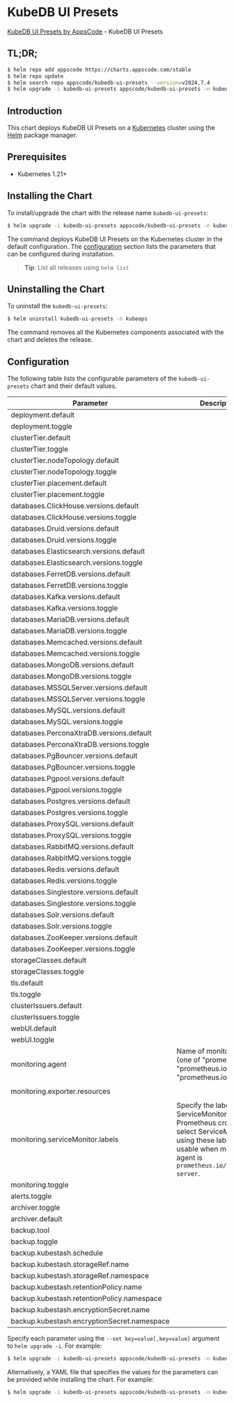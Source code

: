 # KubeDB UI Presets

[KubeDB UI Presets by AppsCode](https://github.com/appscode-cloud) - KubeDB UI Presets

## TL;DR;

```bash
$ helm repo add appscode https://charts.appscode.com/stable
$ helm repo update
$ helm search repo appscode/kubedb-ui-presets --version=v2024.7.4
$ helm upgrade -i kubedb-ui-presets appscode/kubedb-ui-presets -n kubeops --create-namespace --version=v2024.7.4
```

## Introduction

This chart deploys KubeDB UI Presets on a [Kubernetes](http://kubernetes.io) cluster using the [Helm](https://helm.sh) package manager.

## Prerequisites

- Kubernetes 1.21+

## Installing the Chart

To install/upgrade the chart with the release name `kubedb-ui-presets`:

```bash
$ helm upgrade -i kubedb-ui-presets appscode/kubedb-ui-presets -n kubeops --create-namespace --version=v2024.7.4
```

The command deploys KubeDB UI Presets on the Kubernetes cluster in the default configuration. The [configuration](#configuration) section lists the parameters that can be configured during installation.

> **Tip**: List all releases using `helm list`

## Uninstalling the Chart

To uninstall the `kubedb-ui-presets`:

```bash
$ helm uninstall kubedb-ui-presets -n kubeops
```

The command removes all the Kubernetes components associated with the chart and deletes the release.

## Configuration

The following table lists the configurable parameters of the `kubedb-ui-presets` chart and their default values.

|                  Parameter                  |                                                                                Description                                                                                |                          Default                          |
|---------------------------------------------|---------------------------------------------------------------------------------------------------------------------------------------------------------------------------|-----------------------------------------------------------|
| deployment.default                          |                                                                                                                                                                           | <code>Dedicated</code>                                    |
| deployment.toggle                           |                                                                                                                                                                           | <code>true</code>                                         |
| clusterTier.default                         |                                                                                                                                                                           | <code>"GeneralPurpose"</code>                             |
| clusterTier.toggle                          |                                                                                                                                                                           | <code>true</code>                                         |
| clusterTier.nodeTopology.default            |                                                                                                                                                                           | <code>"standard-bsv2-family"</code>                       |
| clusterTier.nodeTopology.toggle             |                                                                                                                                                                           | <code>true</code>                                         |
| clusterTier.placement.default               |                                                                                                                                                                           | <code>"default"</code>                                    |
| clusterTier.placement.toggle                |                                                                                                                                                                           | <code>true</code>                                         |
| databases.ClickHouse.versions.default       |                                                                                                                                                                           | <code>"24.4.1"</code>                                     |
| databases.ClickHouse.versions.toggle        |                                                                                                                                                                           | <code>true</code>                                         |
| databases.Druid.versions.default            |                                                                                                                                                                           | <code>"28.0.1"</code>                                     |
| databases.Druid.versions.toggle             |                                                                                                                                                                           | <code>true</code>                                         |
| databases.Elasticsearch.versions.default    |                                                                                                                                                                           | <code>"xpack-8.6.2"</code>                                |
| databases.Elasticsearch.versions.toggle     |                                                                                                                                                                           | <code>true</code>                                         |
| databases.FerretDB.versions.default         |                                                                                                                                                                           | <code>"1.18.0"</code>                                     |
| databases.FerretDB.versions.toggle          |                                                                                                                                                                           | <code>true</code>                                         |
| databases.Kafka.versions.default            |                                                                                                                                                                           | <code>"3.5.2"</code>                                      |
| databases.Kafka.versions.toggle             |                                                                                                                                                                           | <code>true</code>                                         |
| databases.MariaDB.versions.default          |                                                                                                                                                                           | <code>"10.6.16"</code>                                    |
| databases.MariaDB.versions.toggle           |                                                                                                                                                                           | <code>true</code>                                         |
| databases.Memcached.versions.default        |                                                                                                                                                                           | <code>"1.6.22"</code>                                     |
| databases.Memcached.versions.toggle         |                                                                                                                                                                           | <code>true</code>                                         |
| databases.MongoDB.versions.default          |                                                                                                                                                                           | <code>"6.0.12"</code>                                     |
| databases.MongoDB.versions.toggle           |                                                                                                                                                                           | <code>true</code>                                         |
| databases.MSSQLServer.versions.default      |                                                                                                                                                                           | <code>"2022-cu12"</code>                                  |
| databases.MSSQLServer.versions.toggle       |                                                                                                                                                                           | <code>true</code>                                         |
| databases.MySQL.versions.default            |                                                                                                                                                                           | <code>"8.0.35"</code>                                     |
| databases.MySQL.versions.toggle             |                                                                                                                                                                           | <code>true</code>                                         |
| databases.PerconaXtraDB.versions.default    |                                                                                                                                                                           | <code>"8.0.31"</code>                                     |
| databases.PerconaXtraDB.versions.toggle     |                                                                                                                                                                           | <code>true</code>                                         |
| databases.PgBouncer.versions.default        |                                                                                                                                                                           | <code>"1.18.0"</code>                                     |
| databases.PgBouncer.versions.toggle         |                                                                                                                                                                           | <code>true</code>                                         |
| databases.Pgpool.versions.default           |                                                                                                                                                                           | <code>"4.4.5"</code>                                      |
| databases.Pgpool.versions.toggle            |                                                                                                                                                                           | <code>true</code>                                         |
| databases.Postgres.versions.default         |                                                                                                                                                                           | <code>"15.5"</code>                                       |
| databases.Postgres.versions.toggle          |                                                                                                                                                                           | <code>true</code>                                         |
| databases.ProxySQL.versions.default         |                                                                                                                                                                           | <code>"2.3.2-debian"</code>                               |
| databases.ProxySQL.versions.toggle          |                                                                                                                                                                           | <code>true</code>                                         |
| databases.RabbitMQ.versions.default         |                                                                                                                                                                           | <code>"3.13.2"</code>                                     |
| databases.RabbitMQ.versions.toggle          |                                                                                                                                                                           | <code>true</code>                                         |
| databases.Redis.versions.default            |                                                                                                                                                                           | <code>"7.0.15"</code>                                     |
| databases.Redis.versions.toggle             |                                                                                                                                                                           | <code>true</code>                                         |
| databases.Singlestore.versions.default      |                                                                                                                                                                           | <code>"8.1.32"</code>                                     |
| databases.Singlestore.versions.toggle       |                                                                                                                                                                           | <code>true</code>                                         |
| databases.Solr.versions.default             |                                                                                                                                                                           | <code>"8.11.2"</code>                                     |
| databases.Solr.versions.toggle              |                                                                                                                                                                           | <code>true</code>                                         |
| databases.ZooKeeper.versions.default        |                                                                                                                                                                           | <code>"3.8.3"</code>                                      |
| databases.ZooKeeper.versions.toggle         |                                                                                                                                                                           | <code>true</code>                                         |
| storageClasses.default                      |                                                                                                                                                                           | <code>"default"</code>                                    |
| storageClasses.toggle                       |                                                                                                                                                                           | <code>true</code>                                         |
| tls.default                                 |                                                                                                                                                                           | <code>true</code>                                         |
| tls.toggle                                  |                                                                                                                                                                           | <code>true</code>                                         |
| clusterIssuers.default                      |                                                                                                                                                                           | <code>"cluster-issuer"</code>                             |
| clusterIssuers.toggle                       |                                                                                                                                                                           | <code>true</code>                                         |
| webUI.default                               |                                                                                                                                                                           | <code>true</code>                                         |
| webUI.toggle                                |                                                                                                                                                                           | <code>true</code>                                         |
| monitoring.agent                            | Name of monitoring agent (one of "prometheus.io", "prometheus.io/operator", "prometheus.io/builtin")                                                                      | <code>prometheus.io/operator</code>                       |
| monitoring.exporter.resources               |                                                                                                                                                                           | <code>{"requests":{"cpu":"100m","memory":"128Mi"}}</code> |
| monitoring.serviceMonitor.labels            | Specify the labels for ServiceMonitor. Prometheus crd will select ServiceMonitor using these labels. Only usable when monitoring agent is `prometheus.io/webhook server`. | <code>{}</code>                                           |
| monitoring.toggle                           |                                                                                                                                                                           | <code>true</code>                                         |
| alerts.toggle                               |                                                                                                                                                                           | <code>true</code>                                         |
| archiver.toggle                             |                                                                                                                                                                           | <code>true</code>                                         |
| archiver.default                            |                                                                                                                                                                           | <code>true</code>                                         |
| backup.tool                                 |                                                                                                                                                                           | <code>KubeStash</code>                                    |
| backup.toggle                               |                                                                                                                                                                           | <code>true</code>                                         |
| backup.kubestash.schedule                   |                                                                                                                                                                           | <code>"0 */2 * * *"</code>                                |
| backup.kubestash.storageRef.name            |                                                                                                                                                                           | <code>default</code>                                      |
| backup.kubestash.storageRef.namespace       |                                                                                                                                                                           | <code>stash</code>                                        |
| backup.kubestash.retentionPolicy.name       |                                                                                                                                                                           | <code>"keep-1mo"</code>                                   |
| backup.kubestash.retentionPolicy.namespace  |                                                                                                                                                                           | <code>stash</code>                                        |
| backup.kubestash.encryptionSecret.name      |                                                                                                                                                                           | <code>default-encryption-secret</code>                    |
| backup.kubestash.encryptionSecret.namespace |                                                                                                                                                                           | <code>stash</code>                                        |


Specify each parameter using the `--set key=value[,key=value]` argument to `helm upgrade -i`. For example:

```bash
$ helm upgrade -i kubedb-ui-presets appscode/kubedb-ui-presets -n kubeops --create-namespace --version=v2024.7.4 --set deployment.default=Dedicated
```

Alternatively, a YAML file that specifies the values for the parameters can be provided while
installing the chart. For example:

```bash
$ helm upgrade -i kubedb-ui-presets appscode/kubedb-ui-presets -n kubeops --create-namespace --version=v2024.7.4 --values values.yaml
```

